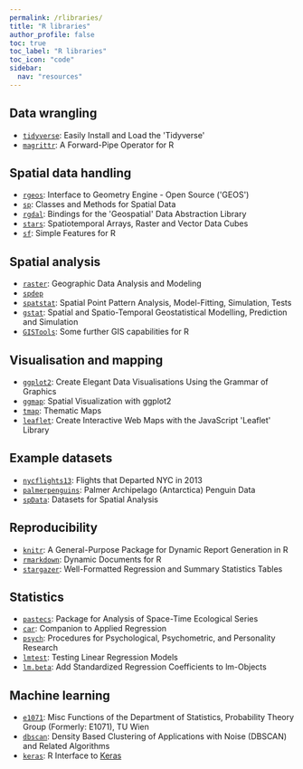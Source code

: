 ```yaml
---
permalink: /rlibraries/
title: "R libraries"
author_profile: false
toc: true
toc_label: "R libraries"
toc_icon: "code"
sidebar:
  nav: "resources"
---
```



## Data wrangling

- [`tidyverse`](https://www.tidyverse.org/): Easily Install and Load the 'Tidyverse'
- [`magrittr`](https://magrittr.tidyverse.org/): A Forward-Pipe Operator for R


## Spatial data handling

- [`rgeos`](https://cran.r-project.org/web/packages/rgeos/): Interface to Geometry Engine - Open Source ('GEOS')
- [`sp`](https://cran.r-project.org/web/packages/sp/): Classes and Methods for Spatial Data
- [`rgdal`](https://cran.r-project.org/web/packages/rgdal/): Bindings for the 'Geospatial' Data Abstraction Library
- [`stars`](https://cran.r-project.org/web/packages/stars/): Spatiotemporal Arrays, Raster and Vector Data Cubes
- [`sf`](https://r-spatial.github.io/sf/index.html): Simple Features for R


## Spatial analysis

- [`raster`](https://cran.r-project.org/web/packages/raster/): Geographic Data Analysis and Modeling
- [`spdep`](https://cran.r-project.org/web/packages/spdep/)
- [`spatstat`](https://cran.r-project.org/web/packages/spatstat/): Spatial Point Pattern Analysis, Model-Fitting, Simulation, Tests
- [`gstat`](https://cran.r-project.org/web/packages/gstat/): Spatial and Spatio-Temporal Geostatistical Modelling, Prediction and Simulation
- [`GISTools`](https://cran.r-project.org/web/packages/GISTools/): Some further GIS capabilities for R


## Visualisation and mapping

- [`ggplot2`](https://ggplot2.tidyverse.org/index.html): Create Elegant Data Visualisations Using the Grammar of Graphics
- [`ggmap`](https://cran.r-project.org/web/packages/ggmap/): Spatial Visualization with ggplot2
- [`tmap`](https://cran.r-project.org/web/packages/tmap/): Thematic Maps
- [`leaflet`](https://cran.r-project.org/web/packages/leaflet/): Create Interactive Web Maps with the JavaScript 'Leaflet' Library


## Example datasets

- [`nycflights13`](https://github.com/hadley/nycflights13): Flights that Departed NYC in 2013
- [`palmerpenguins`](https://allisonhorst.github.io/palmerpenguins/): Palmer Archipelago (Antarctica) Penguin Data
- [`spData`](https://cran.r-project.org/web/packages/spData/): Datasets for Spatial Analysis


## Reproducibility

- [`knitr`](https://yihui.org/knitr/): A General-Purpose Package for Dynamic Report Generation in R
- [`rmarkdown`](https://rmarkdown.rstudio.com/): Dynamic Documents for R
- [`stargazer`](https://cran.r-project.org/web/packages/stargazer/): Well-Formatted Regression and Summary Statistics Tables


## Statistics

- [`pastecs`](https://cran.r-project.org/web/packages/pastecs/): Package for Analysis of Space-Time Ecological Series
- [`car`](https://cran.r-project.org/web/packages/car/): Companion to Applied Regression
- [`psych`](https://cran.r-project.org/web/packages/psych/): Procedures for Psychological, Psychometric, and Personality Research
- [`lmtest`](https://cran.r-project.org/web/packages/lmtest/): Testing Linear Regression Models
- [`lm.beta`](https://cran.r-project.org/web/packages/lm.beta/): Add Standardized Regression Coefficients to lm-Objects


## Machine learning

- [`e1071`](https://cran.r-project.org/web/packages/e1071/index.html): Misc Functions of the Department of Statistics, Probability Theory Group (Formerly: E1071), TU Wien
- [`dbscan`](https://cran.r-project.org/web/packages/dbscan/index.html): Density Based Clustering of Applications with Noise (DBSCAN) and Related Algorithms
- [`keras`](https://keras.rstudio.com/): R Interface to [Keras](https://keras.io/)